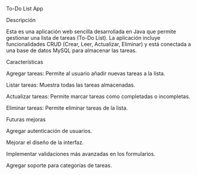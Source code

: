 To-Do List App

Descripción

Esta es una aplicación web sencilla desarrollada en Java que permite gestionar una lista de tareas (To-Do List). La aplicación incluye funcionalidades CRUD (Crear, Leer, Actualizar, Eliminar) y está conectada a una base de datos MySQL para almacenar las tareas.

Características

Agregar tareas: Permite al usuario añadir nuevas tareas a la lista.

Listar tareas: Muestra todas las tareas almacenadas.

Actualizar tareas: Permite marcar tareas como completadas o incompletas.

Eliminar tareas: Permite eliminar tareas de la lista.

Futuras mejoras

Agregar autenticación de usuarios.

Mejorar el diseño de la interfaz.

Implementar validaciones más avanzadas en los formularios.

Agregar soporte para categorías de tareas.

